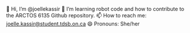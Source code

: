 👋 Hi, I’m @joellekassir
💞️ I’m learning robot code and how to contribute to the ARCTOS 6135 Github repository.
📫 How to reach me: joelle.kassir@student.tdsb.on.ca
😄 Pronouns: She/her
